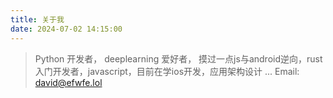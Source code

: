```yaml
---
title: 关于我
date: 2024-07-02 14:15:00
---
```



> Python 开发者， deeplearning 爱好者， 摸过一点js与android逆向，rust入门开发者，javascript，目前在学ios开发，应用架构设计 ...
> Email: david@efwfe.lol

